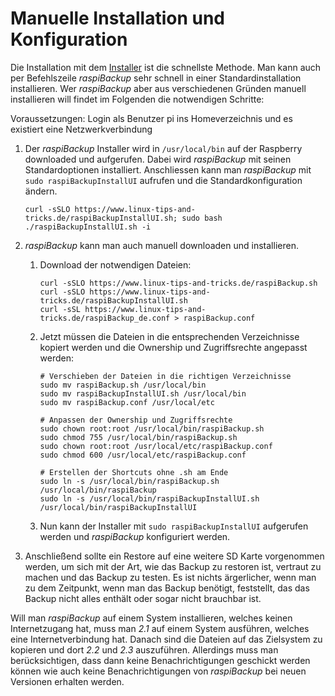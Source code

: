 # Manuelle Installation und Konfiguration

Die Installation mit dem [Installer](installation-in-5-minutes.md) ist die schnellste Methode.
Man kann auch per Befehlszeile *raspiBackup* sehr schnell in einer Standardinstallation installieren.
Wer *raspiBackup* aber aus verschiedenen Gründen manuell installieren will findet im Folgenden die notwendigen Schritte:

Voraussetzungen: Login als Benutzer pi ins Homeverzeichnis und es existiert eine Netzwerkverbindung

1. Der *raspiBackup* Installer wird in `/usr/local/bin` auf der Raspberry
   downloaded und aufgerufen. Dabei wird *raspiBackup* mit seinen
   Standardoptionen installiert. Anschliessen kann man *raspiBackup* mit
   `sudo raspiBackupInstallUI` aufrufen und die Standardkonfiguration ändern.

       curl -sSLO https://www.linux-tips-and-tricks.de/raspiBackupInstallUI.sh; sudo bash ./raspiBackupInstallUI.sh -i

2. *raspiBackup* kann man auch manuell downloaden und installieren.

   1. Download der notwendigen Dateien:

          curl -sSLO https://www.linux-tips-and-tricks.de/raspiBackup.sh
          curl -sSLO https://www.linux-tips-and-tricks.de/raspiBackupInstallUI.sh
          curl -sSL https://www.linux-tips-and-tricks.de/raspiBackup_de.conf > raspiBackup.conf

   2. Jetzt müssen die Dateien in die entsprechenden Verzeichnisse kopiert werden und die Ownership und Zugriffsrechte angepasst werden:

          # Verschieben der Dateien in die richtigen Verzeichnisse
          sudo mv raspiBackup.sh /usr/local/bin
          sudo mv raspiBackupInstallUI.sh /usr/local/bin
          sudo mv raspiBackup.conf /usr/local/etc

          # Anpassen der Ownership und Zugriffsrechte
          sudo chown root:root /usr/local/bin/raspiBackup.sh
          sudo chmod 755 /usr/local/bin/raspiBackup.sh
          sudo chown root:root /usr/local/etc/raspiBackup.conf
          sudo chmod 600 /usr/local/etc/raspiBackup.conf

          # Erstellen der Shortcuts ohne .sh am Ende
          sudo ln -s /usr/local/bin/raspiBackup.sh /usr/local/bin/raspiBackup
          sudo ln -s /usr/local/bin/raspiBackupInstallUI.sh /usr/local/bin/raspiBackupInstallUI

   3. Nun kann der Installer mit `sudo raspiBackupInstallUI` aufgerufen werden und *raspiBackup* konfiguriert werden.

3. Anschließend sollte ein Restore auf eine weitere SD Karte vorgenommen werden,
   um sich mit der Art, wie das Backup zu restoren ist, vertraut zu machen und das
   Backup zu testen. Es ist nichts ärgerlicher, wenn man zu dem Zeitpunkt, wenn
   man das Backup benötigt, feststellt, das das Backup nicht alles enthält oder
   sogar nicht brauchbar ist.

Will man *raspiBackup* auf einem System installieren, welches keinen
Internetzugang hat, muss man *2.1* auf einem System ausführen, welches eine
Internetverbindung hat. Danach sind die Dateien auf das Zielsystem zu kopieren
und dort *2.2* und *2.3* auszuführen. Allerdings muss man berücksichtigen, dass dann
keine Benachrichtigungen geschickt werden können wie auch keine
Benachrichtigungen von *raspiBackup* bei neuen Versionen erhalten werden.


[.status]: review-needed
[.source]: https://www.linux-tips-and-tricks.de/de/raspibackupcategoried/538-raspibackup-manuelle-installation
[.source]: https://www.linux-tips-and-tricks.de/en/raspibackupcategorye/539-raspibackup-manual-installation

